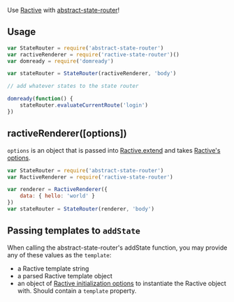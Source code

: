Use [Ractive](http://www.ractivejs.org/) with [abstract-state-router](https://github.com/TehShrike/abstract-state-router)!

## Usage

```js
var StateRouter = require('abstract-state-router')
var ractiveRenderer = require('ractive-state-router')()
var domready = require('domready')

var stateRouter = StateRouter(ractiveRenderer, 'body')

// add whatever states to the state router

domready(function() {
	stateRouter.evaluateCurrentRoute('login')
})
```

## ractiveRenderer([options])

`options` is an object that is passed into [Ractive.extend](http://docs.ractivejs.org/latest/ractive-extend) and takes [Ractive's options](http://docs.ractivejs.org/latest/options).

```js
var StateRouter = require('abstract-state-router')
var RactiveRenderer = require('ractive-state-router')

var renderer = RactiveRenderer({
	data: { hello: 'world' }
})
var stateRouter = StateRouter(renderer, 'body')
```

## Passing templates to `addState`

When calling the abstract-state-router's addState function, you may provide any of these values as the `template`:

- a Ractive template string
- a parsed Ractive template object
- an object of [Ractive initialization options](http://docs.ractivejs.org/latest/options) to instantiate the Ractive object with.  Should contain a `template` property.

